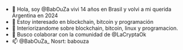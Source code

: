 - 👋 Hola, soy @BabOuZa vivi 14 años en Brasil y volvi a mi querida Argentina en 2024
- 👀 Estoy interesado en blockchain, bitcoin y programación
- 🌱 Interiorizandome sobre blockchain, bitcoin, linux y programacion.
- 💞️ Busco colaborar con la comunidad de @LaCryptaOk
- 📫 @BabOuZa_ Nosrt: babouza



<!---
BabOuZa/BabOuZa is a ✨ special ✨ repository because its `README.md` (this file) appears on your GitHub profile.
You can click the Preview link to take a look at your changes.
--->

